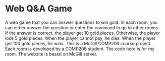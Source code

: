 # Web Q&A Game
A web game that you can answer questions to win gold. 
In each room, you can either answer the question or enter the command to go to other rooms.
If the answer is correct, the player get 10 gold pieces. Otherwise, the player lose 5 gold pieces. 
When the player cannot pay, he dies. When the player get 100 gold pieces, he wins.
This is a McGill COMP206 course project. Each room is developed by a COMP206 student. The code here is for my room. The website is based on McGill server.

